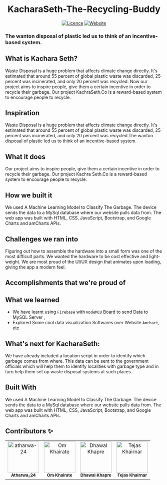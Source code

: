 <div align="center">
<h1 align="center">KacharaSeth-The-Recycling-Buddy</h1>

[![Licence](https://img.shields.io/github/license/atharwa-24/KacharaSeth-The-Recycling-Buddy?color=blue&logo=github)](https://github.com/atharwa-24/KacharaSeth-The-Recycling-Buddy/blob/main/LICENSE)
[![Website](https://img.shields.io/badge/Website-JavaScript-brightgreen)](https://atharwa-24.github.io/PlastiDex-Website/)

  
</div>

### The wanton disposal of plastic led us to think of an incentive-based system.

## What is Kachara Seth? 

Waste Disposal is a huge problem that affects climate change directly. It's estimated that around 55 percent of global plastic waste was discarded, 25 percent was incinerated, and only 20 percent was recycled. Now our project aims to inspire people, give them a certain incentive in order to recycle their garbage. Our project KachraSeth.Co is a reward-based system to encourage people to recycle.

## Inspiration

Waste Disposal is a huge problem that affects climate change directly. It's estimated that around 55 percent of global plastic waste was discarded, 25 percent was incinerated, and only 20 percent was recycled.The wanton disposal of plastic led us to think of an incentive-based system.



## What it does

Our project aims to inspire people, give them a certain incentive in order to recycle their garbage. Our project Kachra Seth.Co is a reward-based system to encourage people to recycle.

## How we built it

We used A Machine Learning Model to Classify The Garbage. The device sends the data to a MySql database where our website pulls data from. The web app was built with HTML, CSS, JavaScript, Bootstrap, and Google Charts and amCharts APIs.

## Challenges we ran into

Figuring out how to assemble the hardware into a small form was one of the most difficult parts. We wanted the hardware to be cost effective and light-weight. We are most proud of the UI/UX design that animates upon loading, giving the app a modern feel.

## Accomplishments that we're proud of

## What we learned

- We have learnt using `Firebase` with `NodeMCU` Board to send Data to MySQL Server , 
- Explored Some cool data visualization Softwares over Website `Amchart`, etc

## What's next for KacharaSeth:

We have already included a location script in order to identify which garbage comes from where. This data can be sent to the government officials which will help them to identify localities with garbage type and in turn help them set up waste disposal systems at such places.



## Built With

We used A Machine Learning Model to Classify The Garbage. The device sends the data to a MySql database where our website pulls data from. The web app was built with HTML, CSS, JavaScript, Bootstrap, and Google Charts and amCharts APIs.

## Contributors :sparkles:

<table>
<tr>
    <td align="center">
        <a href="https://github.com/atharwa-24">
            <img src="https://avatars0.githubusercontent.com/u/54115798?v=4" width="100;" alt="atharwa-24"/>
            <br />
            <sub><b>Atharwa_24</b></sub>
        </a>
    </td>
    <td align="center">
        <a href="https://github.com/omkhairate">
            <img src="https://avatars.githubusercontent.com/u/72100111?s=400&v=4" width="100;" alt="Om Khairate"/>
            <br />
            <sub><b>Om Khairate</b></sub>
        </a>
    </td>
    <td align="center">
        <a href="https://github.com/DhawalKhapre">
            <img src="https://avatars.githubusercontent.com/u/67652904?s=400&u=cb77aa2cb2a51bd3dce857a81894c90d977f1dfa&v=4" width="100;" alt="Dhawal Khapre"/>
            <br />
            <sub><b>Dhawal Khapre</b></sub>
        </a>
    </td>
    <td align="center">
        <a href="https://github.com/tejas2806">
            <img src="https://avatars.githubusercontent.com/u/65996914?s=460&v=4" width="100;" alt="Tejas Khairnar"/>
            <br />
            <sub><b>Tejas Khairnar</b></sub>
        </a>
    </td>
    </tr>
</table>
